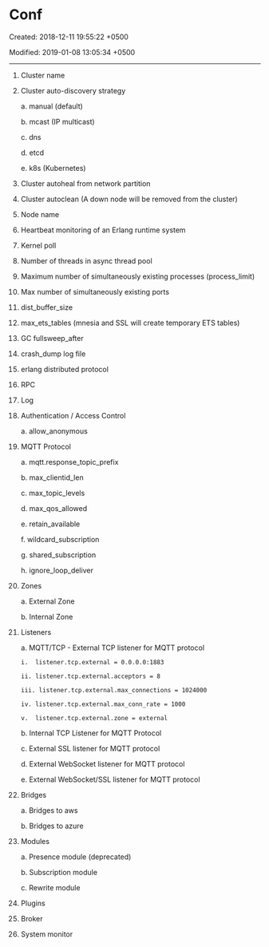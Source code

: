 # Conf

Created: 2018-12-11 19:55:22 +0500

Modified: 2019-01-08 13:05:34 +0500

---

1. Cluster name

2. Cluster auto-discovery strategy

    a.  manual (default)

    b.  mcast (IP multicast)

    c.  dns

    d.  etcd

    e.  k8s (Kubernetes)

3. Cluster autoheal from network partition

4. Cluster autoclean (A down node will be removed from the cluster)

5. Node name

6. Heartbeat monitoring of an Erlang runtime system

7. Kernel poll

8. Number of threads in async thread pool

9. Maximum number of simultaneously existing processes (process_limit)

10. Max number of simultaneously existing ports

11. dist_buffer_size

12. max_ets_tables (mnesia and SSL will create temporary ETS tables)

13. GC fullsweep_after

14. crash_dump log file

15. erlang distributed protocol

16. RPC

17. Log

18. Authentication / Access Control

    a.  allow_anonymous

19. MQTT Protocol

    a.  mqtt.response_topic_prefix

    b.  max_clientid_len

    c.  max_topic_levels

    d.  max_qos_allowed

    e.  retain_available

    f.  wildcard_subscription

    g.  shared_subscription

    h.  ignore_loop_deliver

20. Zones

    a.  External Zone

    b.  Internal Zone

21. Listeners

    a.  MQTT/TCP - External TCP listener for MQTT protocol

        i.  listener.tcp.external = 0.0.0.0:1883

        ii. listener.tcp.external.acceptors = 8

        iii. listener.tcp.external.max_connections = 1024000

        iv. listener.tcp.external.max_conn_rate = 1000

        v.  listener.tcp.external.zone = external

    b.  Internal TCP Listener for MQTT Protocol

    c.  External SSL listener for MQTT protocol

    d.  External WebSocket listener for MQTT protocol

    e.  External WebSocket/SSL listener for MQTT protocol

22. Bridges

    a.  Bridges to aws

    b.  Bridges to azure

23. Modules

    a.  Presence module (deprecated)

    b.  Subscription module

    c.  Rewrite module

24. Plugins

25. Broker

26. System monitor
